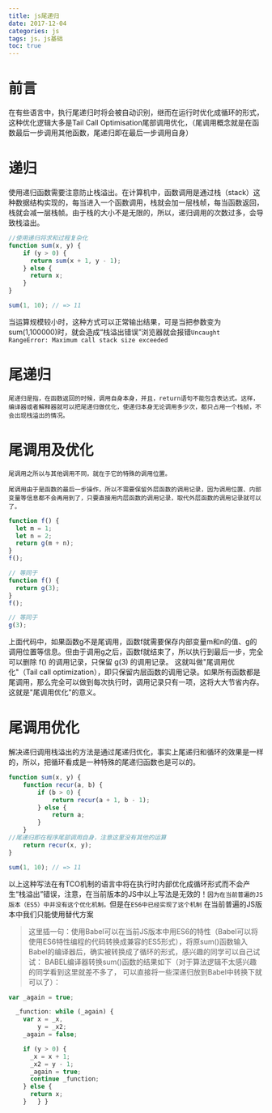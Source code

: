 ```yaml
---
title: js尾递归
date: 2017-12-04
categories: js
tags: js，js基础
toc: true
---
```

# 前言

在有些语言中，执行尾递归时将会被自动识别，继而在运行时优化成循环的形式，这种优化逻辑大多是Tail Call Optimisation尾部调用优化，（尾调用概念就是在函数最后一步调用其他函数，尾递归即在最后一步调用自身）

# 递归

使用递归函数需要注意防止栈溢出。在计算机中，函数调用是通过栈（stack）这种数据结构实现的，每当进入一个函数调用，栈就会加一层栈帧，每当函数返回，栈就会减一层栈帧。由于栈的大小不是无限的，所以，递归调用的次数过多，会导致栈溢出。

```js
//使用递归将求和过程复杂化
function sum(x, y) {
    if (y > 0) {
      return sum(x + 1, y - 1);
    } else {
      return x;
    }
}

sum(1, 10); // => 11

```

当运算规模较小时，这种方式可以正常输出结果，可是当把参数变为sum(1,100000)时，就会造成“栈溢出错误”浏览器就会报错`Uncaught RangeError: Maximum call stack size exceeded`



# 尾递归

```
尾递归是指，在函数返回的时候，调用自身本身，并且，return语句不能包含表达式。这样，编译器或者解释器就可以把尾递归做优化，使递归本身无论调用多少次，都只占用一个栈帧，不会出现栈溢出的情况。
```

# 尾调用及优化

```
尾调用之所以与其他调用不同，就在于它的特殊的调用位置。
```
```
尾调用由于是函数的最后一步操作，所以不需要保留外层函数的调用记录，因为调用位置、内部变量等信息都不会再用到了，只要直接用内层函数的调用记录，取代外层函数的调用记录就可以了。
```
```js
function f() {
  let m = 1;
  let n = 2;
  return g(m + n);
}
f();

// 等同于
function f() {
  return g(3);
}
f();

// 等同于
g(3);
```
上面代码中，如果函数g不是尾调用，函数f就需要保存内部变量m和n的值、g的调用位置等信息。但由于调用g之后，函数f就结束了，所以执行到最后一步，完全可以删除 f() 的调用记录，只保留 g(3) 的调用记录。
这就叫做"尾调用优化"（Tail call optimization），即只保留内层函数的调用记录。如果所有函数都是尾调用，那么完全可以做到每次执行时，调用记录只有一项，这将大大节省内存。这就是"尾调用优化"的意义。

# 尾调用优化


解决递归调用栈溢出的方法是通过尾递归优化，事实上尾递归和循环的效果是一样的，所以，把循环看成是一种特殊的尾递归函数也是可以的。

```js
function sum(x, y) {
    function recur(a, b) {
        if (b > 0) {
            return recur(a + 1, b - 1);
        } else {
            return a;
        }
    }
//尾递归即在程序尾部调用自身，注意这里没有其他的运算
    return recur(x, y);
}

sum(1, 10); // => 11
```
以上这种写法在有TCO机制的语言中将在执行时内部优化成循环形式而不会产生“栈溢出”错误，注意，在当前版本的JS中以上写法是无效的！`因为在当前普遍的JS版本（ES5）中并没有这个优化机制。`但是在`ES6中已经实现了这个机制` 在当前普遍的JS版本中我们只能使用替代方案


> 这里插一句：使用Babel可以在当前JS版本中用ES6的特性（Babel可以将使用ES6特性编程的代码转换成兼容的ES5形式），将原sum()函数输入Babel的编译器后，确实被转换成了循环的形式，感兴趣的同学可以自己试试：
BABEL编译器转换sum()函数的结果如下（对于算法逻辑不太感兴趣的同学看到这里就差不多了，
可以直接将一些深递归放到Babel中转换下就可以了）：

```javascript
var _again = true;

  _function: while (_again) {
    var x = _x,
        y = _x2;
    _again = false;

    if (y > 0) {
      _x = x + 1;
      _x2 = y - 1;
      _again = true;
      continue _function;
    } else {
      return x;
    }   } } 
```
